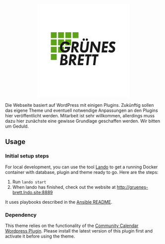 <p align="center">
  <img width="300" height="300" src="assets/logo-text-light.png">
</p>

Die Webseite basiert auf WordPress mit einigen Plugins. Zukünftig sollen das eigene Theme und eventuell notwendige Anpassungen an den Plugins hier veröffentlicht werden. Mitarbeit ist sehr willkommen, allerdings muss dazu hier zunächste eine gewisse Grundlage geschaffen werden. Wir bitten um Geduld.

## Usage

### Initial setup steps

For local development, you can use the tool [Lando](https://lando.dev/) to get a running Docker container with database,
plugin and theme ready to go. Here are the steps:

1. Run `lando start`
2. When lando has finished, check out the website at http://gruenes-brett.lndo.site:8889

It uses playbooks described in the [Ansible README](ansible/README.md).

### Dependency

This theme relies on the functionality of the
[Community Calendar Wordpress Plugin](https://github.com/gruenes-brett/community-calendar).
Please install the latest version of this plugin first and activate it before using
the theme.
